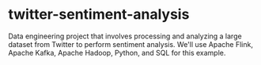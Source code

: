# twitter-sentiment-analysis
Data engineering project that involves processing and analyzing a large dataset from Twitter to perform sentiment analysis. We'll use Apache Flink, Apache Kafka, Apache Hadoop, Python, and SQL for this example.
